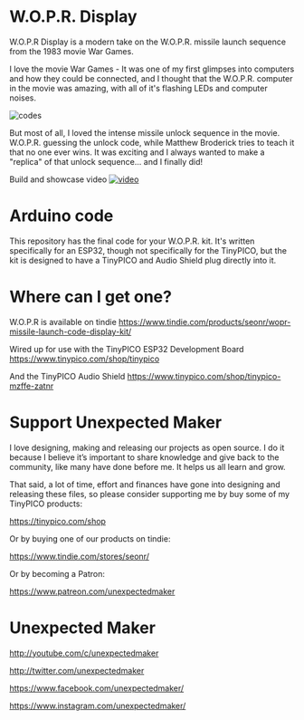 # W.O.P.R. Display

W.O.P.R Display is a modern take on the W.O.P.R. missile launch sequence from the 1983 movie War Games.

I love the movie War Games - It was one of my first glimpses into computers and how they could be connected, and I thought that the W.O.P.R. computer in the movie was amazing, with all of it's flashing LEDs and computer noises.

![codes](http://3sprockets.com.au/um/projects/wopr/wopr_codes.gif "")

But most of all, I loved the intense missile unlock sequence in the movie. W.O.P.R. guessing the unlock code, while Matthew Broderick tries to teach it that no one ever wins. It was exciting and I always wanted to make a "replica" of that unlock sequence... and I finally did!

Build and showcase video
[![video](http://3sprockets.com.au/um/projects/wopr/video_thumbnail.jpg)](https://youtu.be/dfT-OtWHfys)


# Arduino code

This repository has the final code for your W.O.P.R. kit. It's written specifically for an ESP32, though not specifically for the TinyPICO, but the kit is designed to have a TinyPICO and Audio Shield plug directly into it.  


# Where can I get one?

W.O.P.R is available on tindie
https://www.tindie.com/products/seonr/wopr-missile-launch-code-display-kit/
  
Wired up for use with the TinyPICO ESP32 Development Board
https://www.tinypico.com/shop/tinypico

And the TinyPICO Audio Shield
https://www.tinypico.com/shop/tinypico-mzffe-zatnr


# Support Unexpected Maker

I love designing, making and releasing our projects as open source. I do it because I believe it’s important to share knowledge and give back to the community, like many have done before me. It helps us all learn and grow.

That said, a lot of time, effort and finances have gone into designing and releasing these files, so please consider supporting me by buy some of my TinyPICO products:

https://tinypico.com/shop

Or by buying one of our products on tindie:

https://www.tindie.com/stores/seonr/

Or by becoming a Patron:

https://www.patreon.com/unexpectedmaker


# Unexpected Maker
http://youtube.com/c/unexpectedmaker

http://twitter.com/unexpectedmaker

https://www.facebook.com/unexpectedmaker/

https://www.instagram.com/unexpectedmaker/

